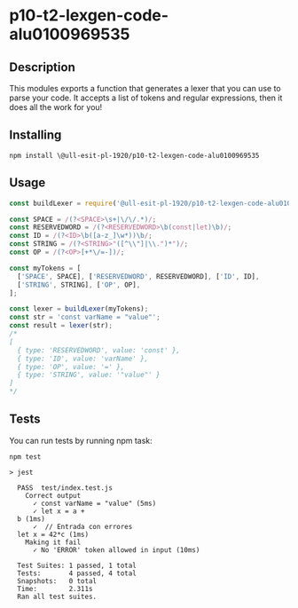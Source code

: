 # p10-t2-lexgen-code-alu0100969535

## Description

This modules exports a function that generates a lexer that you can use to parse your code.
It accepts a list of tokens and regular expressions, then it does all the work for you!

## Installing

```console
npm install \@ull-esit-pl-1920/p10-t2-lexgen-code-alu0100969535
```

## Usage

```js
const buildLexer = require('@ull-esit-pl-1920/p10-t2-lexgen-code-alu0100969535');

const SPACE = /(?<SPACE>\s+|\/\/.*)/;
const RESERVEDWORD = /(?<RESERVEDWORD>\b(const|let)\b)/;
const ID = /(?<ID>\b([a-z_]\w*))\b/;
const STRING = /(?<STRING>"([^\\"]|\\.")*")/;
const OP = /(?<OP>[+*\/=-])/;

const myTokens = [
  ['SPACE', SPACE], ['RESERVEDWORD', RESERVEDWORD], ['ID', ID],
  ['STRING', STRING], ['OP', OP],
];

const lexer = buildLexer(myTokens);
const str = 'const varName = "value"';
const result = lexer(str);
/*
[
  { type: 'RESERVEDWORD', value: 'const' },
  { type: 'ID', value: 'varName' },
  { type: 'OP', value: '=' },
  { type: 'STRING', value: '"value"' }
]
*/
```

## Tests

You can run tests by running npm task:

```console
npm test
```
```console
> jest

  PASS  test/index.test.js
    Correct output
      ✓ const varName = "value" (5ms)
      ✓ let x = a + 
  b (1ms)
      ✓  // Entrada con errores
  let x = 42*c (1ms)
    Making it fail
      ✓ No 'ERROR' token allowed in input (10ms)

  Test Suites: 1 passed, 1 total
  Tests:       4 passed, 4 total
  Snapshots:   0 total
  Time:        2.311s
  Ran all test suites.
```